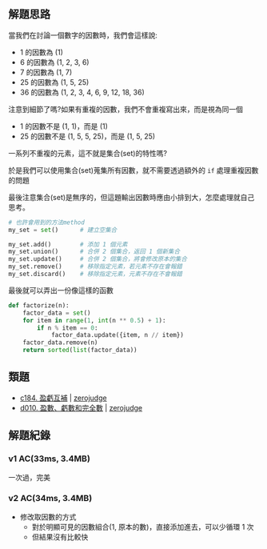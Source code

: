 ## 解題思路
當我們在討論一個數字的因數時，我們會這樣說:
- 1 的因數為 (1)
- 6 的因數為 (1, 2, 3, 6)
- 7 的因數為 (1, 7)
- 25 的因數為 (1, 5, 25)
- 36 的因數為 (1, 2, 3, 4, 6, 9, 12, 18, 36)

注意到細節了嗎?如果有重複的因數，我們不會重複寫出來，而是視為同一個
- 1 的因數不是 (1, 1)，而是 (1)
- 25 的因數不是 (1, 5, 5, 25)，而是 (1, 5, 25)

一系列不重複的元素，這不就是集合(set)的特性嗎?

於是我們可以使用集合(set)蒐集所有因數，就不需要透過額外的 `if` 處理重複因數的問題

最後注意集合(set)是無序的，但這題輸出因數時應由小排到大，怎麼處理就自己思考。

```py
# 也許會用到的方法method
my_set = set()      # 建立空集合

my_set.add()        # 添加 1 個元素
my_set.union()      # 合併 2 個集合，返回 1 個新集合
my_set.update()     # 合併 2 個集合，將會修改原本的集合
my_set.remove()     # 移除指定元素，若元素不存在會報錯
my_set.discard()    # 移除指定元素，元素不存在不會報錯
```
最後就可以弄出一份像這樣的函數
```py
def factorize(n):
    factor_data = set()
    for item in range(1, int(n ** 0.5) + 1):
        if n % item == 0:
            factor_data.update({item, n // item})
    factor_data.remove(n)
    return sorted(list(factor_data))
```


## 類題
- [c184. 盈虧互補](https://zerojudge.tw/ShowProblem?problemid=c184) | [zerojudge](https://zerojudge.tw/)
- [d010. 盈數、虧數和完全數](https://zerojudge.tw/ShowProblem?problemid=d010) | [zerojudge](https://zerojudge.tw/)

## 解題紀錄
### v1 AC(33ms, 3.4MB)
一次過，完美

### v2 AC(34ms, 3.4MB)
- 修改取因數的方式
    - 對於明顯可見的因數組合(1, 原本的數)，直接添加進去，可以少循環 1 次
    - 但結果沒有比較快